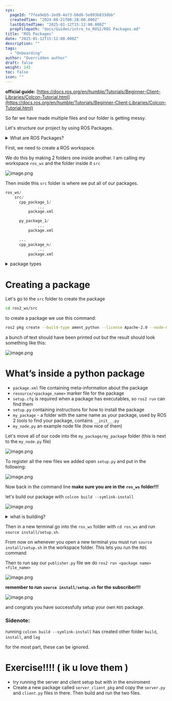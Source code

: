 ```yaml
---
sys:
  pageId: "7fea9eb5-2ed9-4e73-b6d6-5e093b833dbb"
  createdTime: "2024-08-21T00:28:00.000Z"
  lastEditedTime: "2025-01-12T15:12:00.000Z"
  propFilepath: "docs/Guides/intro_to_ROS2/ROS Packages.md"
title: "ROS Packages"
date: "2025-01-12T15:12:00.000Z"
description: ""
tags:
  - "Onboarding"
author: "Overridden author"
draft: false
weight: 145
toc: false
icon: ""
---
```


**official guide:** [https://docs.ros.org/en/humble/Tutorials/Beginner-Client-Libraries/Colcon-Tutorial.html](https://docs.ros.org/en/humble/Tutorials/Beginner-Client-Libraries/Colcon-Tutorial.html)

So far we have made multiple files and our folder is getting messy.

Let's structure our project by using ROS Packages.

<details>

<summary>What are ROS Packages?</summary>

ROS Packages are, as the name implies, packages of code that are highly sharable between ROS developers.

They consist of a folder, `package.xml` file, and source code

```python
      cpp_package_1/
		      ... imagine much code files here ..
          package.xml
```

</details>

First, we need to create a ROS workspace.

We do this by making 2 folders one inside another. I am calling my workspace `ros_ws` and the folder inside it `src`

![image.png](https://prod-files-secure.s3.us-west-2.amazonaws.com/d518164a-d88e-44d1-a4ee-3adb3bd8bce0/70706947-fd18-4537-a67b-e12946812d31/image.png?X-Amz-Algorithm=AWS4-HMAC-SHA256&X-Amz-Content-Sha256=UNSIGNED-PAYLOAD&X-Amz-Credential=ASIAZI2LB466X46V24LJ%2F20250426%2Fus-west-2%2Fs3%2Faws4_request&X-Amz-Date=20250426T150715Z&X-Amz-Expires=3600&X-Amz-Security-Token=IQoJb3JpZ2luX2VjEK%2F%2F%2F%2F%2F%2F%2F%2F%2F%2F%2FwEaCXVzLXdlc3QtMiJGMEQCID%2BV4JoRylUsVj9PaOcUONc25uacdleoB7GdL%2FzPxw71AiB6YG3fz1dGyzHBCbDNFoq7AtpqIcuDunoCseR0ulL%2BSyr%2FAwhIEAAaDDYzNzQyMzE4MzgwNSIM7uurajv8BmQM9kcPKtwD2Izs3tY2eq94OGDOkjkjZcQ6PgcVTdM%2BmYTL7KSyt%2FHKaBILKnOGhMqRJRrMNCsomuG9qY8Bvgy7iT6r%2F8bGwE7HRhYXJykWuu63RoFbnZliKWqt31phmPymOqMvOHBitIuWUz%2BknwdpWq%2FSzGtkvTsCIHG18t4%2Bi0nBM7x8GLnchZlp1hSlISyqEDr8M0mjgSOrFsOELjcwN%2FnJ%2BiR5%2FiuqJ2SFNvAi3tPWMOiLYwqZFWA5uNaU4r%2FlspoUIzmxohO4zcya2ejJq7JE1xFTMfExGSGPGVDVjamJQ%2B%2BbZlFQ%2FtZjHJcQYobCXb6hzmTdtUKZQSQr5ZD8w0wW5z7tdYbJhu7LZSUKlgp%2BxJZy5rg44O6AuN0ONpc8rpS8anV7gFwtEcfaIHW1OV2TFJaFfolrCO8HTDiAsiZh%2BJ7y41PdLe4zhkz2lNG5eGM%2BbzU1LdRk9oPdowEZscjBvgtby2kXxdPHJWMPTKaGYFtXYcsDyuSSDukpiFEzTlQLETXfo8M3L4LvfKVbmbe2%2BNI0RXntVXL%2BmsEs4AUrJrFVwAZ2BhVsxocMUs7J6RPjKAmTdpuIAZ0KJriEX4XSmxI7S5vT%2FMTk06UOM4e58qMyTAtuptJXWa3wUbxs5H4w7uazwAY6pgFe8mMBUOzvDde3TDs6KTBpZfjD8Hb%2BkIGMs6dHG7N51KXKorh2bhuRMc4tTJeIvP0%2BoAPyW%2FgXjywxi0%2FIbfRPDt%2Fr1%2FPJn19GtxgOJg2QBeU5re2B8SQR5h04OOOUO3y2FOiDIxwqHpdntO0Su6rghOvROW3cqIpeYQUdIu0Y3XxlzQuWP31FGLRFjn054Gzx0KegcOxV5EQpzTCL07DMVTU4dez6&X-Amz-Signature=8bb582915234856aec091fdb210389b7e1b36b5f1525ade93a450ecab9910c64&X-Amz-SignedHeaders=host&x-id=GetObject)

Then inside this `src` folder is where we put all of our packages.

```python
ros_ws/
    src/
      cpp_package_1/
		      ...
          package.xml

      py_package_1/
		      ...
          package.xml

      ...
      cpp_package_n/
		      ...
          package.xml

```

<details>

<summary>package types</summary>

packages can be either `C++` or python.

the intern file structure is different for each but for this guide we will stick to creating python packages

</details>

# Creating a package

Let's go to the `src` folder to create the package

```bash
cd ros2_ws/src
```

to create a package we use this command:

```bash
ros2 pkg create --build-type ament_python --license Apache-2.0 --node-name my_node my_package
```

a bunch of text should have been printed out but the result should look something like this:

![image.png](https://prod-files-secure.s3.us-west-2.amazonaws.com/d518164a-d88e-44d1-a4ee-3adb3bd8bce0/e6cf1e3f-8512-4a3e-b131-079f800bf3e8/image.png?X-Amz-Algorithm=AWS4-HMAC-SHA256&X-Amz-Content-Sha256=UNSIGNED-PAYLOAD&X-Amz-Credential=ASIAZI2LB466X46V24LJ%2F20250426%2Fus-west-2%2Fs3%2Faws4_request&X-Amz-Date=20250426T150715Z&X-Amz-Expires=3600&X-Amz-Security-Token=IQoJb3JpZ2luX2VjEK%2F%2F%2F%2F%2F%2F%2F%2F%2F%2F%2FwEaCXVzLXdlc3QtMiJGMEQCID%2BV4JoRylUsVj9PaOcUONc25uacdleoB7GdL%2FzPxw71AiB6YG3fz1dGyzHBCbDNFoq7AtpqIcuDunoCseR0ulL%2BSyr%2FAwhIEAAaDDYzNzQyMzE4MzgwNSIM7uurajv8BmQM9kcPKtwD2Izs3tY2eq94OGDOkjkjZcQ6PgcVTdM%2BmYTL7KSyt%2FHKaBILKnOGhMqRJRrMNCsomuG9qY8Bvgy7iT6r%2F8bGwE7HRhYXJykWuu63RoFbnZliKWqt31phmPymOqMvOHBitIuWUz%2BknwdpWq%2FSzGtkvTsCIHG18t4%2Bi0nBM7x8GLnchZlp1hSlISyqEDr8M0mjgSOrFsOELjcwN%2FnJ%2BiR5%2FiuqJ2SFNvAi3tPWMOiLYwqZFWA5uNaU4r%2FlspoUIzmxohO4zcya2ejJq7JE1xFTMfExGSGPGVDVjamJQ%2B%2BbZlFQ%2FtZjHJcQYobCXb6hzmTdtUKZQSQr5ZD8w0wW5z7tdYbJhu7LZSUKlgp%2BxJZy5rg44O6AuN0ONpc8rpS8anV7gFwtEcfaIHW1OV2TFJaFfolrCO8HTDiAsiZh%2BJ7y41PdLe4zhkz2lNG5eGM%2BbzU1LdRk9oPdowEZscjBvgtby2kXxdPHJWMPTKaGYFtXYcsDyuSSDukpiFEzTlQLETXfo8M3L4LvfKVbmbe2%2BNI0RXntVXL%2BmsEs4AUrJrFVwAZ2BhVsxocMUs7J6RPjKAmTdpuIAZ0KJriEX4XSmxI7S5vT%2FMTk06UOM4e58qMyTAtuptJXWa3wUbxs5H4w7uazwAY6pgFe8mMBUOzvDde3TDs6KTBpZfjD8Hb%2BkIGMs6dHG7N51KXKorh2bhuRMc4tTJeIvP0%2BoAPyW%2FgXjywxi0%2FIbfRPDt%2Fr1%2FPJn19GtxgOJg2QBeU5re2B8SQR5h04OOOUO3y2FOiDIxwqHpdntO0Su6rghOvROW3cqIpeYQUdIu0Y3XxlzQuWP31FGLRFjn054Gzx0KegcOxV5EQpzTCL07DMVTU4dez6&X-Amz-Signature=5419b94e2f061a7d90e397681dcaa687f0e702b5e31a0a1632bb1afee23f9cad&X-Amz-SignedHeaders=host&x-id=GetObject)

# What’s inside a python package

- `package.xml` file containing meta-information about the package
- `resource/<package_name>` marker file for the package
- `setup.cfg` is required when a package has executables, so `ros2 run` can find them
- `setup.py` containing instructions for how to install the package
- `my_package` - a folder with the same name as your package, used by ROS 2 tools to find your package, contains `__init__.py`
- `my_node.py` an example node file (how nice of them)

Let's move all of our code into the `my_package/my_package` folder (this is next to the `my_node.py` file)

![image.png](https://prod-files-secure.s3.us-west-2.amazonaws.com/d518164a-d88e-44d1-a4ee-3adb3bd8bce0/9ce58f11-0da9-4d3e-b86d-506a9685d378/image.png?X-Amz-Algorithm=AWS4-HMAC-SHA256&X-Amz-Content-Sha256=UNSIGNED-PAYLOAD&X-Amz-Credential=ASIAZI2LB466X46V24LJ%2F20250426%2Fus-west-2%2Fs3%2Faws4_request&X-Amz-Date=20250426T150715Z&X-Amz-Expires=3600&X-Amz-Security-Token=IQoJb3JpZ2luX2VjEK%2F%2F%2F%2F%2F%2F%2F%2F%2F%2F%2FwEaCXVzLXdlc3QtMiJGMEQCID%2BV4JoRylUsVj9PaOcUONc25uacdleoB7GdL%2FzPxw71AiB6YG3fz1dGyzHBCbDNFoq7AtpqIcuDunoCseR0ulL%2BSyr%2FAwhIEAAaDDYzNzQyMzE4MzgwNSIM7uurajv8BmQM9kcPKtwD2Izs3tY2eq94OGDOkjkjZcQ6PgcVTdM%2BmYTL7KSyt%2FHKaBILKnOGhMqRJRrMNCsomuG9qY8Bvgy7iT6r%2F8bGwE7HRhYXJykWuu63RoFbnZliKWqt31phmPymOqMvOHBitIuWUz%2BknwdpWq%2FSzGtkvTsCIHG18t4%2Bi0nBM7x8GLnchZlp1hSlISyqEDr8M0mjgSOrFsOELjcwN%2FnJ%2BiR5%2FiuqJ2SFNvAi3tPWMOiLYwqZFWA5uNaU4r%2FlspoUIzmxohO4zcya2ejJq7JE1xFTMfExGSGPGVDVjamJQ%2B%2BbZlFQ%2FtZjHJcQYobCXb6hzmTdtUKZQSQr5ZD8w0wW5z7tdYbJhu7LZSUKlgp%2BxJZy5rg44O6AuN0ONpc8rpS8anV7gFwtEcfaIHW1OV2TFJaFfolrCO8HTDiAsiZh%2BJ7y41PdLe4zhkz2lNG5eGM%2BbzU1LdRk9oPdowEZscjBvgtby2kXxdPHJWMPTKaGYFtXYcsDyuSSDukpiFEzTlQLETXfo8M3L4LvfKVbmbe2%2BNI0RXntVXL%2BmsEs4AUrJrFVwAZ2BhVsxocMUs7J6RPjKAmTdpuIAZ0KJriEX4XSmxI7S5vT%2FMTk06UOM4e58qMyTAtuptJXWa3wUbxs5H4w7uazwAY6pgFe8mMBUOzvDde3TDs6KTBpZfjD8Hb%2BkIGMs6dHG7N51KXKorh2bhuRMc4tTJeIvP0%2BoAPyW%2FgXjywxi0%2FIbfRPDt%2Fr1%2FPJn19GtxgOJg2QBeU5re2B8SQR5h04OOOUO3y2FOiDIxwqHpdntO0Su6rghOvROW3cqIpeYQUdIu0Y3XxlzQuWP31FGLRFjn054Gzx0KegcOxV5EQpzTCL07DMVTU4dez6&X-Amz-Signature=27ff94cf6788215012baf528afc2ce766e0e691c8c3661901ca4c8252e25592f&X-Amz-SignedHeaders=host&x-id=GetObject)

To register all the new files we added open `setup.py` and put in the following:

![image.png](https://prod-files-secure.s3.us-west-2.amazonaws.com/d518164a-d88e-44d1-a4ee-3adb3bd8bce0/1cd7c262-4cae-4496-9d75-c178537d24a2/image.png?X-Amz-Algorithm=AWS4-HMAC-SHA256&X-Amz-Content-Sha256=UNSIGNED-PAYLOAD&X-Amz-Credential=ASIAZI2LB466X46V24LJ%2F20250426%2Fus-west-2%2Fs3%2Faws4_request&X-Amz-Date=20250426T150715Z&X-Amz-Expires=3600&X-Amz-Security-Token=IQoJb3JpZ2luX2VjEK%2F%2F%2F%2F%2F%2F%2F%2F%2F%2F%2FwEaCXVzLXdlc3QtMiJGMEQCID%2BV4JoRylUsVj9PaOcUONc25uacdleoB7GdL%2FzPxw71AiB6YG3fz1dGyzHBCbDNFoq7AtpqIcuDunoCseR0ulL%2BSyr%2FAwhIEAAaDDYzNzQyMzE4MzgwNSIM7uurajv8BmQM9kcPKtwD2Izs3tY2eq94OGDOkjkjZcQ6PgcVTdM%2BmYTL7KSyt%2FHKaBILKnOGhMqRJRrMNCsomuG9qY8Bvgy7iT6r%2F8bGwE7HRhYXJykWuu63RoFbnZliKWqt31phmPymOqMvOHBitIuWUz%2BknwdpWq%2FSzGtkvTsCIHG18t4%2Bi0nBM7x8GLnchZlp1hSlISyqEDr8M0mjgSOrFsOELjcwN%2FnJ%2BiR5%2FiuqJ2SFNvAi3tPWMOiLYwqZFWA5uNaU4r%2FlspoUIzmxohO4zcya2ejJq7JE1xFTMfExGSGPGVDVjamJQ%2B%2BbZlFQ%2FtZjHJcQYobCXb6hzmTdtUKZQSQr5ZD8w0wW5z7tdYbJhu7LZSUKlgp%2BxJZy5rg44O6AuN0ONpc8rpS8anV7gFwtEcfaIHW1OV2TFJaFfolrCO8HTDiAsiZh%2BJ7y41PdLe4zhkz2lNG5eGM%2BbzU1LdRk9oPdowEZscjBvgtby2kXxdPHJWMPTKaGYFtXYcsDyuSSDukpiFEzTlQLETXfo8M3L4LvfKVbmbe2%2BNI0RXntVXL%2BmsEs4AUrJrFVwAZ2BhVsxocMUs7J6RPjKAmTdpuIAZ0KJriEX4XSmxI7S5vT%2FMTk06UOM4e58qMyTAtuptJXWa3wUbxs5H4w7uazwAY6pgFe8mMBUOzvDde3TDs6KTBpZfjD8Hb%2BkIGMs6dHG7N51KXKorh2bhuRMc4tTJeIvP0%2BoAPyW%2FgXjywxi0%2FIbfRPDt%2Fr1%2FPJn19GtxgOJg2QBeU5re2B8SQR5h04OOOUO3y2FOiDIxwqHpdntO0Su6rghOvROW3cqIpeYQUdIu0Y3XxlzQuWP31FGLRFjn054Gzx0KegcOxV5EQpzTCL07DMVTU4dez6&X-Amz-Signature=b7791ba353e7f6b246cd47b03a7c8778b95628beab2a617e69c64044b35f838e&X-Amz-SignedHeaders=host&x-id=GetObject)

Now back in the command line **make sure you are in the** **`ros_ws`** **folder!!!**

let's build our package with `colcon build --symlink-install`

![image.png](https://prod-files-secure.s3.us-west-2.amazonaws.com/d518164a-d88e-44d1-a4ee-3adb3bd8bce0/2f2a0d27-b173-48fd-b189-5f5c0ce65619/image.png?X-Amz-Algorithm=AWS4-HMAC-SHA256&X-Amz-Content-Sha256=UNSIGNED-PAYLOAD&X-Amz-Credential=ASIAZI2LB466X46V24LJ%2F20250426%2Fus-west-2%2Fs3%2Faws4_request&X-Amz-Date=20250426T150715Z&X-Amz-Expires=3600&X-Amz-Security-Token=IQoJb3JpZ2luX2VjEK%2F%2F%2F%2F%2F%2F%2F%2F%2F%2F%2FwEaCXVzLXdlc3QtMiJGMEQCID%2BV4JoRylUsVj9PaOcUONc25uacdleoB7GdL%2FzPxw71AiB6YG3fz1dGyzHBCbDNFoq7AtpqIcuDunoCseR0ulL%2BSyr%2FAwhIEAAaDDYzNzQyMzE4MzgwNSIM7uurajv8BmQM9kcPKtwD2Izs3tY2eq94OGDOkjkjZcQ6PgcVTdM%2BmYTL7KSyt%2FHKaBILKnOGhMqRJRrMNCsomuG9qY8Bvgy7iT6r%2F8bGwE7HRhYXJykWuu63RoFbnZliKWqt31phmPymOqMvOHBitIuWUz%2BknwdpWq%2FSzGtkvTsCIHG18t4%2Bi0nBM7x8GLnchZlp1hSlISyqEDr8M0mjgSOrFsOELjcwN%2FnJ%2BiR5%2FiuqJ2SFNvAi3tPWMOiLYwqZFWA5uNaU4r%2FlspoUIzmxohO4zcya2ejJq7JE1xFTMfExGSGPGVDVjamJQ%2B%2BbZlFQ%2FtZjHJcQYobCXb6hzmTdtUKZQSQr5ZD8w0wW5z7tdYbJhu7LZSUKlgp%2BxJZy5rg44O6AuN0ONpc8rpS8anV7gFwtEcfaIHW1OV2TFJaFfolrCO8HTDiAsiZh%2BJ7y41PdLe4zhkz2lNG5eGM%2BbzU1LdRk9oPdowEZscjBvgtby2kXxdPHJWMPTKaGYFtXYcsDyuSSDukpiFEzTlQLETXfo8M3L4LvfKVbmbe2%2BNI0RXntVXL%2BmsEs4AUrJrFVwAZ2BhVsxocMUs7J6RPjKAmTdpuIAZ0KJriEX4XSmxI7S5vT%2FMTk06UOM4e58qMyTAtuptJXWa3wUbxs5H4w7uazwAY6pgFe8mMBUOzvDde3TDs6KTBpZfjD8Hb%2BkIGMs6dHG7N51KXKorh2bhuRMc4tTJeIvP0%2BoAPyW%2FgXjywxi0%2FIbfRPDt%2Fr1%2FPJn19GtxgOJg2QBeU5re2B8SQR5h04OOOUO3y2FOiDIxwqHpdntO0Su6rghOvROW3cqIpeYQUdIu0Y3XxlzQuWP31FGLRFjn054Gzx0KegcOxV5EQpzTCL07DMVTU4dez6&X-Amz-Signature=69db6f24750d4b0748674d2349a1fbcec4d4673e4ec857a05018a1a92515c83f&X-Amz-SignedHeaders=host&x-id=GetObject)

<details>

<summary>what is building?</summary>

if you are a CS major at Rose-Hulman you will learn the answer to this in CSSE132

but TLDR; is it combines all the code files into one program that can be run easily 

</details>

Then in a new terminal go into the `ros_ws` folder with `cd ros_ws` and run `source install/setup.sh`. 

From now on whenever you open a new terminal you must run `source install/setup.sh` in the workspace folder. This lets you run the `ROS` command

Then to run say our `publisher.py` file we do `ros2 run <package name> <file_name>`

![image.png](https://prod-files-secure.s3.us-west-2.amazonaws.com/d518164a-d88e-44d1-a4ee-3adb3bd8bce0/4f4b1219-3a44-4632-aa0a-ce3471699f59/image.png?X-Amz-Algorithm=AWS4-HMAC-SHA256&X-Amz-Content-Sha256=UNSIGNED-PAYLOAD&X-Amz-Credential=ASIAZI2LB466X46V24LJ%2F20250426%2Fus-west-2%2Fs3%2Faws4_request&X-Amz-Date=20250426T150715Z&X-Amz-Expires=3600&X-Amz-Security-Token=IQoJb3JpZ2luX2VjEK%2F%2F%2F%2F%2F%2F%2F%2F%2F%2F%2FwEaCXVzLXdlc3QtMiJGMEQCID%2BV4JoRylUsVj9PaOcUONc25uacdleoB7GdL%2FzPxw71AiB6YG3fz1dGyzHBCbDNFoq7AtpqIcuDunoCseR0ulL%2BSyr%2FAwhIEAAaDDYzNzQyMzE4MzgwNSIM7uurajv8BmQM9kcPKtwD2Izs3tY2eq94OGDOkjkjZcQ6PgcVTdM%2BmYTL7KSyt%2FHKaBILKnOGhMqRJRrMNCsomuG9qY8Bvgy7iT6r%2F8bGwE7HRhYXJykWuu63RoFbnZliKWqt31phmPymOqMvOHBitIuWUz%2BknwdpWq%2FSzGtkvTsCIHG18t4%2Bi0nBM7x8GLnchZlp1hSlISyqEDr8M0mjgSOrFsOELjcwN%2FnJ%2BiR5%2FiuqJ2SFNvAi3tPWMOiLYwqZFWA5uNaU4r%2FlspoUIzmxohO4zcya2ejJq7JE1xFTMfExGSGPGVDVjamJQ%2B%2BbZlFQ%2FtZjHJcQYobCXb6hzmTdtUKZQSQr5ZD8w0wW5z7tdYbJhu7LZSUKlgp%2BxJZy5rg44O6AuN0ONpc8rpS8anV7gFwtEcfaIHW1OV2TFJaFfolrCO8HTDiAsiZh%2BJ7y41PdLe4zhkz2lNG5eGM%2BbzU1LdRk9oPdowEZscjBvgtby2kXxdPHJWMPTKaGYFtXYcsDyuSSDukpiFEzTlQLETXfo8M3L4LvfKVbmbe2%2BNI0RXntVXL%2BmsEs4AUrJrFVwAZ2BhVsxocMUs7J6RPjKAmTdpuIAZ0KJriEX4XSmxI7S5vT%2FMTk06UOM4e58qMyTAtuptJXWa3wUbxs5H4w7uazwAY6pgFe8mMBUOzvDde3TDs6KTBpZfjD8Hb%2BkIGMs6dHG7N51KXKorh2bhuRMc4tTJeIvP0%2BoAPyW%2FgXjywxi0%2FIbfRPDt%2Fr1%2FPJn19GtxgOJg2QBeU5re2B8SQR5h04OOOUO3y2FOiDIxwqHpdntO0Su6rghOvROW3cqIpeYQUdIu0Y3XxlzQuWP31FGLRFjn054Gzx0KegcOxV5EQpzTCL07DMVTU4dez6&X-Amz-Signature=5ba47465ee6b06dc3bac1eafa56040f0359a5e47e33643de9d682f9204e6dc5a&X-Amz-SignedHeaders=host&x-id=GetObject)

**remember to run** **`source install/setup.sh`** **for the subscriber!!!**

![image.png](https://prod-files-secure.s3.us-west-2.amazonaws.com/d518164a-d88e-44d1-a4ee-3adb3bd8bce0/02121119-dad4-49ec-8356-c956108b4243/image.png?X-Amz-Algorithm=AWS4-HMAC-SHA256&X-Amz-Content-Sha256=UNSIGNED-PAYLOAD&X-Amz-Credential=ASIAZI2LB466X46V24LJ%2F20250426%2Fus-west-2%2Fs3%2Faws4_request&X-Amz-Date=20250426T150715Z&X-Amz-Expires=3600&X-Amz-Security-Token=IQoJb3JpZ2luX2VjEK%2F%2F%2F%2F%2F%2F%2F%2F%2F%2F%2FwEaCXVzLXdlc3QtMiJGMEQCID%2BV4JoRylUsVj9PaOcUONc25uacdleoB7GdL%2FzPxw71AiB6YG3fz1dGyzHBCbDNFoq7AtpqIcuDunoCseR0ulL%2BSyr%2FAwhIEAAaDDYzNzQyMzE4MzgwNSIM7uurajv8BmQM9kcPKtwD2Izs3tY2eq94OGDOkjkjZcQ6PgcVTdM%2BmYTL7KSyt%2FHKaBILKnOGhMqRJRrMNCsomuG9qY8Bvgy7iT6r%2F8bGwE7HRhYXJykWuu63RoFbnZliKWqt31phmPymOqMvOHBitIuWUz%2BknwdpWq%2FSzGtkvTsCIHG18t4%2Bi0nBM7x8GLnchZlp1hSlISyqEDr8M0mjgSOrFsOELjcwN%2FnJ%2BiR5%2FiuqJ2SFNvAi3tPWMOiLYwqZFWA5uNaU4r%2FlspoUIzmxohO4zcya2ejJq7JE1xFTMfExGSGPGVDVjamJQ%2B%2BbZlFQ%2FtZjHJcQYobCXb6hzmTdtUKZQSQr5ZD8w0wW5z7tdYbJhu7LZSUKlgp%2BxJZy5rg44O6AuN0ONpc8rpS8anV7gFwtEcfaIHW1OV2TFJaFfolrCO8HTDiAsiZh%2BJ7y41PdLe4zhkz2lNG5eGM%2BbzU1LdRk9oPdowEZscjBvgtby2kXxdPHJWMPTKaGYFtXYcsDyuSSDukpiFEzTlQLETXfo8M3L4LvfKVbmbe2%2BNI0RXntVXL%2BmsEs4AUrJrFVwAZ2BhVsxocMUs7J6RPjKAmTdpuIAZ0KJriEX4XSmxI7S5vT%2FMTk06UOM4e58qMyTAtuptJXWa3wUbxs5H4w7uazwAY6pgFe8mMBUOzvDde3TDs6KTBpZfjD8Hb%2BkIGMs6dHG7N51KXKorh2bhuRMc4tTJeIvP0%2BoAPyW%2FgXjywxi0%2FIbfRPDt%2Fr1%2FPJn19GtxgOJg2QBeU5re2B8SQR5h04OOOUO3y2FOiDIxwqHpdntO0Su6rghOvROW3cqIpeYQUdIu0Y3XxlzQuWP31FGLRFjn054Gzx0KegcOxV5EQpzTCL07DMVTU4dez6&X-Amz-Signature=036dff19c08d72e6f5ae74e609c098e7d0597ba4845f7f02fae547b6e9400de0&X-Amz-SignedHeaders=host&x-id=GetObject)

and congrats you have successfully setup your own `ROS` package.

### Sidenote:

running `colcon build --symlink-install` has created other folder `build`, `install`, and `log`

for the most part, these can be ignored.

# Exercise!!!! ( ik u love them )

- try running the server and client setup but with in the enviroment
- Create a new package called `server_client_pkg` and copy the `server.py` and `client.py` files in there. Then build and run the two files.

